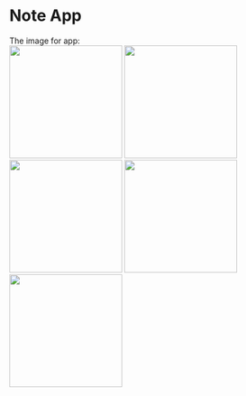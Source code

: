# Note App <br/>
The image for app: <br/>
<img src="https://user-images.githubusercontent.com/71754731/176118129-dbed715b-08ac-4c5d-851d-3c42f6222d04.png" width="200"/>
<img src="https://user-images.githubusercontent.com/71754731/176117871-f1f7e159-f2b1-4ab6-832e-03f3bbb0c9ee.png" width="200"/>
<img src="https://user-images.githubusercontent.com/71754731/176117896-9f790694-4b7a-4308-b9d2-b631c842840e.png" width="200"/>
<img src="https://user-images.githubusercontent.com/71754731/176117934-f084f895-901e-442e-87e0-b7365af4febb.png" width="200"/>
<img src="https://user-images.githubusercontent.com/71754731/176117955-a497906e-683a-41d4-8b69-a492866cd7af.png" width="200"/>
